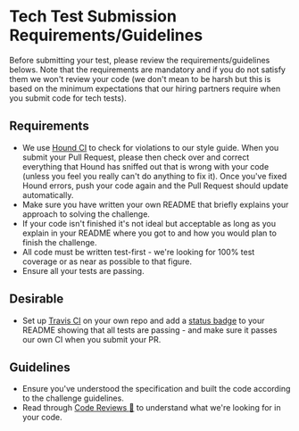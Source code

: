 Tech Test Submission Requirements/Guidelines
======

Before submitting your test, please review the requirements/guidelines belows. Note that the requirements are mandatory
and if you do not satisfy them we won't review your code (we don't mean to be harsh but this is based on the minimum
expectations that our hiring partners require when you submit code for tech tests).

Requirements
------

* We use [Hound CI](https://houndci.com/) to check for violations to our style guide. When you submit your Pull Request,
  please then check over and correct everything that Hound has sniffed out that is wrong with your code (unless you feel
  you really can't do anything to fix it). Once you've fixed Hound errors, push your code again and the Pull Request
  should update automatically.
* Make sure you have written your own README that briefly explains your approach to solving the challenge.
* If your code isn't finished it's not ideal but acceptable as long as you explain in your README where you got to and
  how you would plan to finish the challenge.
* All code must be written test-first - we're looking for 100% test coverage or as near as possible to that figure.
* Ensure all your tests are passing.

Desirable
-------

* Set up [Travis CI](https://travis-ci.org/) on your own repo and add
  a [status badge](http://docs.travis-ci.com/user/status-images/) to your README showing that all tests are passing -
  and make sure it passes our own CI when you submit your PR.

Guidelines
-------

* Ensure you've understood the specification and built the code according to the challenge guidelines.
* Read through [Code Reviews&nbsp;:pill:](https://github.com/makersacademy/course/blob/main/pills/code_reviews.md) to
  understand what we're looking for in your code.
